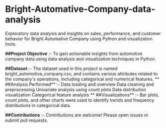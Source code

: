 # Bright-Automative-Company-data-analysis
Exploratory data analysis and insights on sales, performance, and customer behavior for Bright Automative Company using Python and visualization tools.

**##Project Objective** :-
To gain actionable insights from automotive company data using data analysis and visualization techniques in Python.

**##Dataset** :-
The dataset used in this project is named bright_automotive_company.csv, and contains various attributes related to the company's operations, including categorical and numerical features.
**
##Analysis Performed** :-
Data loading and overview
Data cleaning and preprocessing
Univariate analysis using count plots
Data distribution visualization
Categorical feature analysis
**
##Visualizations** :-
Bar plots, count plots, and other charts were used to identify trends and frequency distributions in categorical data.

**##Contributions** :-
Contributions are welcome! Please open issues or submit pull requests.
